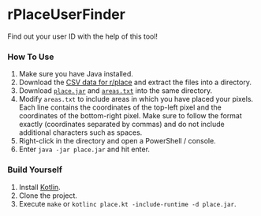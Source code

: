 # rPlaceUserFinder

Find out your user ID with the help of this tool!

### How To Use

1. Make sure you have Java installed.
2. Download the [CSV data for r/place](https://placedata.reddit.com/data/canvas-history/2023/index.html) and extract the files into a directory.
3. Download [`place.jar`](https://github.com/uMax31415926/rPlaceUserFinder/releases/download/release/place.jar) and [`areas.txt`](https://github.com/uMax31415926/rPlaceUserFinder/releases/download/release/areas.txt) into the same directory.
4. Modify `areas.txt` to include areas in which you have placed your pixels. Each line contains the coordinates of the top-left pixel and the coordinates of the bottom-right pixel. Make sure to follow the format exactly (coordinates separated by commas) and do not include additional characters such as spaces.
5. Right-click in the directory and open a PowerShell / console.
6. Enter `java -jar place.jar` and hit enter.

### Build Yourself

1. Install [Kotlin](https://kotlinlang.org/docs/command-line.html#install-the-compiler).
2. Clone the project.
3. Execute `make` or `kotlinc place.kt -include-runtime -d place.jar`.
